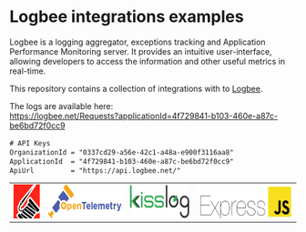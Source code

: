 # Logbee integrations examples

Logbee is a logging aggregator, exceptions tracking and Application Performance Monitoring server.
It provides an intuitive user-interface, allowing developers to access the information and other useful metrics in real-time.

This repository contains a collection of integrations with to [Logbee](https://github.com/catalingavan/logBee-app).

The logs are available here: <br>
https://logbee.net/Requests?applicationId=4f729841-b103-460e-a87c-be6bd72f0cc9

```
# API Keys
OrganizationId = "0337cd29-a56e-42c1-a48a-e900f3116aa8"
ApplicationId  = "4f729841-b103-460e-a87c-be6bd72f0cc9"
ApiUrl         = "https://api.logbee.net/"
```

<table>
    <tr>
        <td>
            <a href="/Serilog">
                <img alt="Serilog" src="/assets/serilog-180px.png?v1" height="60" />
            </a>
        </td>
        <td>
            <a href="/OpenTelemetry">
                <img alt="OpenTelemetry" src="/assets/OpenTelemetry-208.png?v1" height="60" />
            </a>
        </td>
        <td>
            <a href="/KissLog">
                <img alt="KissLog" src="/assets/kisslog-64.png?v1" height="60" />
            </a>
        </td>
        <td>
            <a href="/ExpressJS">
                <img alt="KissLog" src="/assets/expressjs-120.png?v1" height="60" />
            </a>
        </td>
    </tr>
</table>
